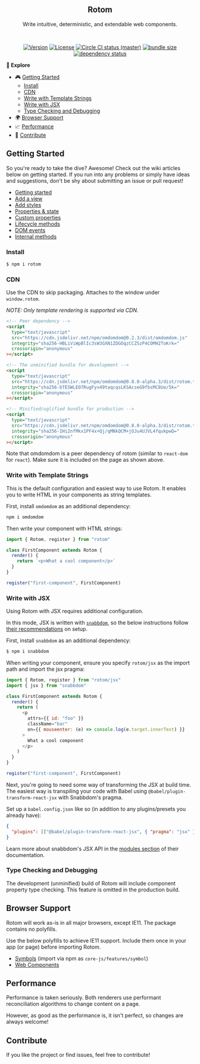 <h2 align="center">Rotom</h2>
<p align="center">Write intuitive, deterministic, and extendable web components.</p>
<br>
<p align="center">
  <a href="https://www.npmjs.com/package/rotom"><img src="https://img.shields.io/npm/v/rotom.svg?sanitize=true&style=flat-square" alt="Version"></a>
  <a href="https://www.npmjs.com/package/rotom"><img src="https://img.shields.io/npm/l/rotom.svg?sanitize=true&style=flat-square" alt="License"></a>
  <a href="https://www.npmjs.com/package/rotom"><img src="https://badgen.net/circleci/github/geotrev/rotom/master?style=flat-square" alt="Circle CI status (master)" /></a>
  <a href="https://www.npmjs.com/package/rotom"><img src="https://badgen.net/bundlephobia/minzip/rotom?style=flat-square" alt="bundle size" /></a>
  <a href="https://www.libraries.io/npm/rotom"><img src="https://img.shields.io/librariesio/release/npm/rotom" alt="dependency status" /></a>
</p>

**🧾 Explore**

- 🎮 [Getting Started](#getting-started)
  - [Install](#install)
  - [CDN](#cdn)
  - [Write with Template Strings](#write-with-template-strings)
  - [Write with JSX](#write-with-jsx)
  - [Type Checking and Debugging](#type-checking-and-debugging)
- 🌍 [Browser Support](#browser-support)
- 📈 [Performance](#performance)
- 🤝 [Contribute](#contribute)

## Getting Started

So you're ready to take the dive? Awesome! Check out the wiki articles below on getting started. If you run into any problems or simply have ideas and suggestions, don't be shy about submitting an issue or pull request!

- [Getting started](https://github.com/geotrev/rotom/wiki/)
- [Add a view](https://github.com/geotrev/rotom/wiki/Add-a-view)
- [Add styles](https://github.com/geotrev/rotom/wiki/Add-styles)
- [Properties & state](https://github.com/geotrev/rotom/wiki/Properties-&-state)
- [Custom properties](https://github.com/geotrev/rotom/wiki/Custom-properties)
- [Lifecycle methods](https://github.com/geotrev/rotom/wiki/Lifecycle-methods)
- [DOM events](https://github.com/geotrev/rotom/wiki/DOM-events)
- [Internal methods](https://github.com/geotrev/rotom/wiki/Internal-methods)

### Install

```sh
$ npm i rotom
```

### CDN

Use the CDN to skip packaging. Attaches to the window under `window.rotom`.

_NOTE: Only template rendering is supported via CDN._

```html
<!-- Peer dependency -->
<script
  type="text/javascript"
  src="https://cdn.jsdelivr.net/npm/omdomdom@0.2.3/dist/omdomdom.js"
  integrity="sha256-HBLiViWpBlIc3sW3GXN1ZDGOqzCCZSzP4COMH2ToKrk="
  crossorigin="anonymous"
></script>

<!-- The unminified bundle for development -->
<script
  type="text/javascript"
  src="https://cdn.jsdelivr.net/npm/omdomdom@0.8.0-alpha.3/dist/rotom.template.js"
  integrity="sha256-bTESWLEO7RugFyx49taqcqsLKSAcseG9fbsMC8Ue/5k="
  crossorigin="anonymous"
></script>

<!-- Minified/uglified bundle for production -->
<script
  type="text/javascript"
  src="https://cdn.jsdelivr.net/npm/omdomdom@0.8.0-alpha.3/dist/rotom.template.min.js"
  integrity="sha256-IHi2nfMkx1PF4x+Qj/qMNkQCM+jOJu4UJVL4fqukpwQ="
  crossorigin="anonymous"
></script>
```

Note that omdomdom is a peer dependency of rotom (similar to `react-dom` for `react`). Make sure it is included on the page as shown above.

### Write with Template Strings

This is the default configuration and easiest way to use Rotom. It enables you to write HTML in your components as string templates.

First, install `omdomdom` as an additional dependency:

```sh
npm i omdomdom
```

Then write your component with HTML strings:

```js
import { Rotom, register } from "rotom"

class FirstComponent extends Rotom {
  render() {
    return `<p>What a cool component</p>`
  }
}

register("first-component", FirstComponent)
```

### Write with JSX

Using Rotom with JSX requires additional configuration.

In this mode, JSX is written with [`snabbdom`](https://github.com/snabbdom/snabbdom), so the below instructions follow [their recommendations](https://github.com/snabbdom/snabbdom#jsx) on setup.

First, install `snabbdom` as an additional dependency:

```sh
$ npm i snabbdom
```

When writing your component, ensure you specify `rotom/jsx` as the import path and import the jsx pragma:

```js
import { Rotom, register } from "rotom/jsx"
import { jsx } from "snabbdom"

class FirstComponent extends Rotom {
  render() {
    return (
      <p
        attrs={{ id: "foo" }}
        className="bar"
        on={{ mouseenter: (e) => console.log(e.target.innerText) }}
      >
        What a cool component
      </p>
    )
  }
}

register("first-component", FirstComponent)
```

Next, you're going to need some way of transforming the JSX at build time. The easiest way is transpiling your code with Babel using `@babel/plugin-transform-react-jsx` with Snabbdom's pragma.

Set up a `babel.config.json` like so (in addition to any plugins/presets you already have):

```json
{
  "plugins": [["@babel/plugin-transform-react-jsx", { "pragma": "jsx" }]]
}
```

Learn more about snabbdom's JSX API in the [modules section](https://github.com/snabbdom/snabbdom#modules-documentation) of their documentation.

### Type Checking and Debugging

The development (unminified) build of Rotom will include component property type checking. This feature is omitted in the production build.

## Browser Support

Rotom will work as-is in all major browsers, except IE11. The package contains no polyfills.

Use the below polyfills to achieve IE11 support. Include them once in your app (or page) before importing Rotom.

- [Symbols](https://github.com/zloirock/core-js) (import via npm as `core-js/features/symbol`)
- [Web Components](https://github.com/webcomponents/polyfills/tree/master/packages/webcomponentsjs)

## Performance

Performance is taken seriously. Both renderers use performant reconciliation algorithms to change content on a page.

However, as good as the performance is, it isn't perfect, so changes are always welcome!

## Contribute

If you like the project or find issues, feel free to contribute!
